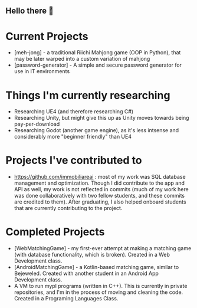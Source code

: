 ## Hello there 👋


# Current Projects
- [meh-jong] - a traditional Riichi Mahjong game (OOP in Python), that may be later warped into a custom variation of mahjong
- [password-generator] - A simple and secure password generator for use in IT environments

# Things I'm currently researching
- Researching UE4 (and therefore researching C#)
- Researching Unity, but might give this up as Unity moves towards being pay-per-download
- Researching Godot (another game engine), as it's less intsense and considerably more "beginner friendly" than UE4

# Projects I've contributed to
- https://github.com/immobiliareai : most of my work was SQL database management and optimization. Though I did contribute to the app and API as well, my work is not reflected in commits (much of my work here was done collaboratively with two fellow students, and these commits are credited to them). After graduating, I also helped onboard students that are currently contributing to the project.

# Completed Projects
- [WebMatchingGame] - my first-ever attempt at making a matching game (with database functionality, which is broken). Created in a Web Development class.
- [AndroidMatchingGame] - a Kotlin-based matching game, similar to Bejeweled. Created with another student in an Android App Development class.
- A VM to run mypl programs (written in C++). This is currently in private repositories, and I'm in the process of moving and cleaning the code. Created in a Programing Languages Class.

